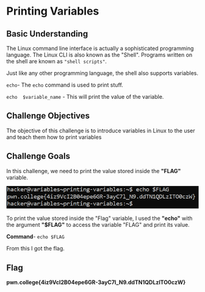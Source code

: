 # Printing Variables

## Basic Understanding

The Linux command line interface is actually a sophisticated programming language. The Linux CLI is also known as the "Shell". Programs written on the shell are known as `"shell scripts"`.

Just like any other programming language, the shell also supports  variables.

`echo`-  The `echo` command is used to print stuff.

`echo  $variable_name` - This will print the value of the variable.


## Challenge Objectives

The objective of this challenge is to introduce variables in Linux to the user and teach them how to print variables

## Challenge Goals

In this challenge, we need to print the value stored inside the **"FLAG"**  variable.

![Error in loading images](image.png)

To print the value stored inside the "Flag" variable, I used the **"echo"** with the argument **"$FLAG"** to access the variable "FLAG" and print its value.

**Command**-  `echo $FLAG`

From this I got the flag.

## Flag

**pwn.college{4iz9VcI2B04epe6GR-3ayC7l_N9.ddTN1QDLzITO0czW}**